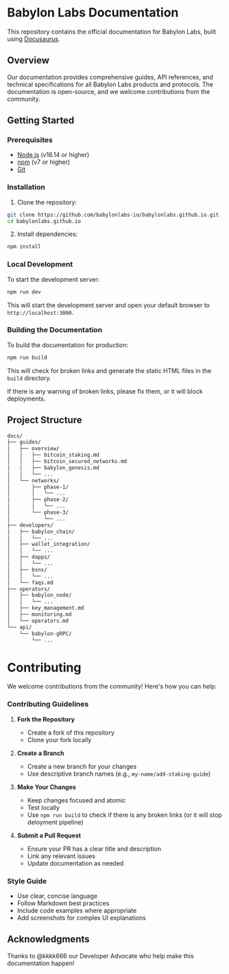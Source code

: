 # Babylon Labs Documentation

This repository contains the official documentation for Babylon Labs, built using [Docusaurus](https://docusaurus.io/).

## Overview

Our documentation provides comprehensive guides, API references, and technical specifications for all Babylon Labs products and protocols. The documentation is open-source, and we welcome contributions from the community.

## Getting Started

### Prerequisites

- [Node.js](https://nodejs.org/en/) (v16.14 or higher)
- [npm](https://www.npmjs.com/) (v7 or higher)
- [Git](https://git-scm.com/)

### Installation

1. Clone the repository:

```bash
git clone https://github.com/babylonlabs-io/babylonlabs.github.io.git
cd babylonlabs.github.io
```

2. Install dependencies:

```bash
npm install
```


### Local Development

To start the development server:

```bash
npm run dev
```

This will start the development server and open your default browser to `http://localhost:3000`.

### Building the Documentation

To build the documentation for production:

```bash
npm run build
```

This will check for broken links and generate the static HTML files in the `build` directory.

If there is any warning of broken links, please fix them, or it will block deployments. 

## Project Structure

```bash
docs/
├── guides/
│   ├── overview/
│   │   ├── bitcoin_staking.md
│   │   ├── bitcoin_secured_networks.md
│   │   ├── babylon_genesis.md
│   │   └── ...
│   └── networks/
│       ├── phase-1/
│       │   └── ...
│       ├── phase-2/
│       │   └── ...
│       └── phase-3/
│           └── ...
├── developers/
│   ├── babylon_chain/
│   │   └── ...
│   ├── wallet_integration/
│   │   └── ...
│   ├── dapps/
│   │   └── ...
│   ├── bsns/
│   │   └── ...
│   └── faqs.md
├── operators/
│   ├── babylon_node/
│   │   └── ...
│   ├── key_management.md
│   ├── monitoring.md
│   └── operators.md
└── api/
    └── babylon-gRPC/
        └── ...
```

# Contributing

We welcome contributions from the community! Here's how you can help:

### Contributing Guidelines

1. **Fork the Repository**
   - Create a fork of this repository
   - Clone your fork locally

2. **Create a Branch**
   - Create a new branch for your changes
   - Use descriptive branch names (e.g., `my-name/add-staking-guide`)

3. **Make Your Changes**
   - Keep changes focused and atomic
   - Test locally
   - Use `npm run build` to check if there is any broken links (or it will stop deloyment pipeline)

4. **Submit a Pull Request**
   - Ensure your PR has a clear title and description
   - Link any relevant issues
   - Update documentation as needed

### Style Guide

- Use clear, concise language
- Follow Markdown best practices
- Include code examples where appropriate
- Add screenshots for complex UI explanations

## Acknowledgments

Thanks to @kkkk666 our Developer Advocate who help make this documentation happen!
